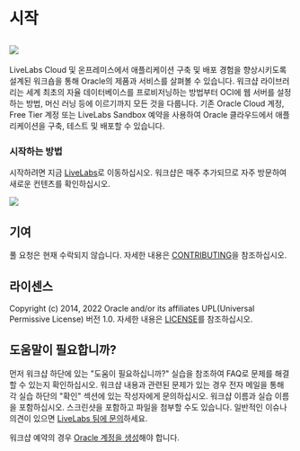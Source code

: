 # 시작

## [![](https://oracle-livelabs.github.io/common/images/livelabs-banner-formarketplace.png)](https://developer.oracle.com/livelabs)

LiveLabs Cloud 및 온프레미스에서 애플리케이션 구축 및 배포 경험을 향상시키도록 설계된 워크숍을 통해 Oracle의 제품과 서비스를 살펴볼 수 있습니다. 워크샵 라이브러리는 세계 최초의 자율 데이터베이스를 프로비저닝하는 방법부터 OCI에 웹 서버를 설정하는 방법, 머신 러닝 등에 이르기까지 모든 것을 다룹니다. 기존 Oracle Cloud 계정, Free Tier 계정 또는 LiveLabs Sandbox 예약을 사용하여 Oracle 클라우드에서 애플리케이션을 구축, 테스트 및 배포할 수 있습니다.

### 시작하는 방법

시작하려면 지금 [LiveLabs](https://developer.oracle.com/livelabs)로 이동하십시오. 워크샵은 매주 추가되므로 자주 방문하여 새로운 컨텐츠를 확인하십시오.

[![](https://oracle-livelabs.github.io/common/images/livelabs-new-skin.png)](https://developer.oracle.com/livelabs)

## 기여

풀 요청은 현재 수락되지 않습니다. 자세한 내용은 [CONTRIBUTING](CONTRIBUTING.md)을 참조하십시오.

## 라이센스

Copyright (c) 2014, 2022 Oracle and/or its affiliates UPL(Universal Permissive License) 버전 1.0. 자세한 내용은 [LICENSE](LICENSE.txt)를 참조하십시오.

## 도움말이 필요합니까?

먼저 워크샵 하단에 있는 "도움이 필요하십니까?" 실습을 참조하여 FAQ로 문제를 해결할 수 있는지 확인하십시오. 워크샵 내용과 관련된 문제가 있는 경우 전자 메일을 통해 각 실습 하단의 "확인" 섹션에 있는 작성자에게 문의하십시오. 워크샵 이름과 실습 이름을 포함하십시오. 스크린샷을 포함하고 파일을 첨부할 수도 있습니다. 일반적인 이슈나 의견이 있으면 [LiveLabs 팀에 문의](mailto:livelabs-help_us@oracle.com)하세요.

워크샵 예약의 경우 [Oracle 계정을 생성](https://profile.oracle.com/myprofile/account/create-account.jspx)해야 합니다.